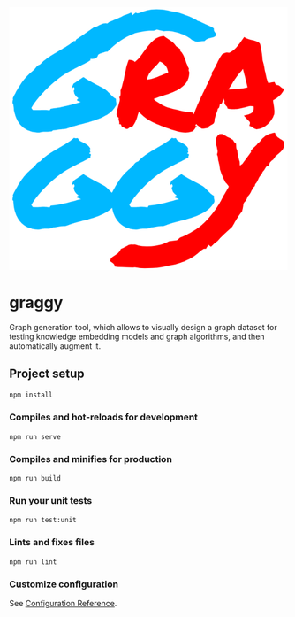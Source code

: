 <p align="center">
    <img src="public/logo.png"/>
</p>

# graggy

Graph generation tool, which allows to visually design a graph dataset for testing knowledge embedding models and graph algorithms, and then automatically augment it.

## Project setup
```
npm install
```

### Compiles and hot-reloads for development
```
npm run serve
```

### Compiles and minifies for production
```
npm run build
```

### Run your unit tests
```
npm run test:unit
```

### Lints and fixes files
```
npm run lint
```

### Customize configuration
See [Configuration Reference](https://cli.vuejs.org/config/).
